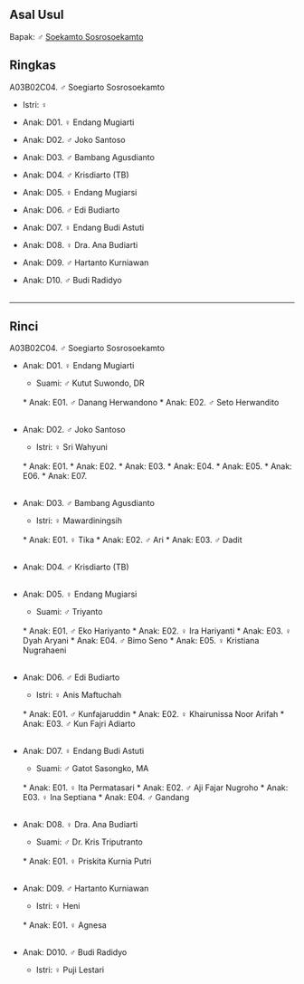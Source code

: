 ## Asal Usul

Bapak: ♂ [Soekamto Sosrosoekamto][up] 

## Ringkas

A03B02C04. ♂ Soegiarto Sosrosoekamto
	<br/>

*	Istri: ♀
	<br/>

*	Anak: D01. ♀ Endang Mugiarti 
*	Anak: D02. ♂ Joko Santoso
*	Anak: D03. ♂ Bambang Agusdianto
*	Anak: D04. ♂ Krisdiarto (TB)
*	Anak: D05. ♀ Endang Mugiarsi
*	Anak: D06. ♂ Edi Budiarto
*	Anak: D07. ♀ Endang Budi Astuti
*	Anak: D08. ♀ Dra. Ana Budiarti
*	Anak: D09. ♂ Hartanto Kurniawan
*	Anak: D10. ♂ Budi Radidyo
	<br/><br/>

-- -- --

## Rinci

A03B02C04. ♂ Soegiarto Sosrosoekamto
	<br/>

*	Anak: D01. ♀ Endang Mugiarti 
	*	Suami: ♂ Kutut Suwondo, DR
	<br/>
	*	Anak: E01. ♂ Danang Herwandono
	*	Anak: E02. ♂ Seto Herwandito
	<br/><br/>

*	Anak: D02. ♂ Joko Santoso
	*	Istri: ♀ Sri Wahyuni
	<br/>
	*	Anak: E01. 
	*	Anak: E02. 
	*	Anak: E03. 
	*	Anak: E04. 
	*	Anak: E05. 
	*	Anak: E06. 
	*	Anak: E07.  
	<br/><br/>

*	Anak: D03. ♂ Bambang Agusdianto
	*	Istri: ♀ Mawardiningsih
	<br/>
	*	Anak: E01. ♀ Tika
	*	Anak: E02. ♂ Ari
	*	Anak: E03. ♂ Dadit
	<br/><br/>

*	Anak: D04. ♂ Krisdiarto (TB)
	<br/><br/>

*	Anak: D05. ♀ Endang Mugiarsi
	*	Suami: ♂ Triyanto
	<br/>
	*	Anak: E01. ♂ Eko Hariyanto
	*	Anak: E02. ♀ Ira Hariyanti
	*	Anak: E03. ♀ Dyah Aryani
	*	Anak: E04. ♂ Bimo Seno
	*	Anak: E05. ♀ Kristiana Nugrahaeni
	<br/><br/>

*	Anak: D06. ♂ Edi Budiarto
	*	Istri: ♀ Anis Maftuchah
	<br/>
	*	Anak: E01. ♂ Kunfajaruddin
	*	Anak: E02. ♀ Khairunissa Noor Arifah
	*	Anak: E03. ♂ Kun Fajri Adiarto
	<br/><br/>

*	Anak: D07. ♀ Endang Budi Astuti
	*	Suami: ♂ Gatot Sasongko, MA
	<br/>
	*	Anak: E01. ♀ Ita Permatasari
	*	Anak: E02. ♂ Aji Fajar Nugroho
	*	Anak: E03. ♀ Ina Septiana
	*	Anak: E04. ♂ Gandang
	<br/><br/>

*	Anak: D08. ♀ Dra. Ana Budiarti
	*	Suami: ♂ Dr. Kris Triputranto
	<br/>
	*	Anak: E01. ♀ Priskita Kurnia Putri
	<br/><br/>

*	Anak: D09. ♂ Hartanto Kurniawan
	*	Istri: ♀ Heni
	<br/>
	*	Anak: E01. ♀ Agnesa
	<br/><br/>

*	Anak: D010. ♂ Budi Radidyo
	*	Istri: ♀ Puji Lestari
	<br/><br/>

[up]: https://github.com/epsi-rns/gitodipuro/blob/master/tree/A03/B02.md

